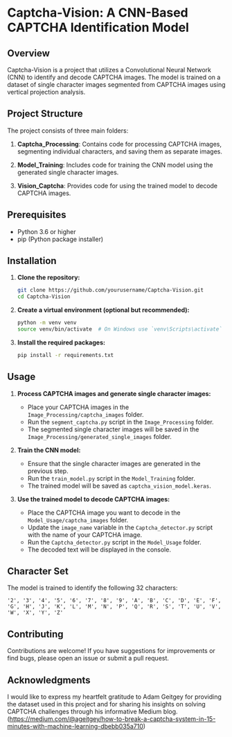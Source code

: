# Captcha-Vision: A CNN-Based CAPTCHA Identification Model

## Overview

Captcha-Vision is a project that utilizes a Convolutional Neural Network (CNN) to identify and decode CAPTCHA images. The model is trained on a dataset of single character images segmented from CAPTCHA images using vertical projection analysis.

## Project Structure

The project consists of three main folders:

1. **Captcha_Processing**: Contains code for processing CAPTCHA images, segmenting individual characters, and saving them as separate images.

2. **Model_Training**: Includes code for training the CNN model using the generated single character images.

3. **Vision_Captcha**: Provides code for using the trained model to decode CAPTCHA images.

## Prerequisites

- Python 3.6 or higher
- pip (Python package installer)

## Installation

1. **Clone the repository:**

   ```bash
   git clone https://github.com/yourusername/Captcha-Vision.git
   cd Captcha-Vision
   ```

2. **Create a virtual environment (optional but recommended):**

   ```bash
   python -m venv venv
   source venv/bin/activate  # On Windows use `venv\Scripts\activate`
   ```

3. **Install the required packages:**

   ```bash
   pip install -r requirements.txt
   ```

## Usage

1. **Process CAPTCHA images and generate single character images:**

   - Place your CAPTCHA images in the `Image_Processing/captcha_images` folder.
   - Run the `segment_captcha.py` script in the `Image_Processing` folder.
   - The segmented single character images will be saved in the `Image_Processing/generated_single_images` folder.

2. **Train the CNN model:**

   - Ensure that the single character images are generated in the previous step.
   - Run the `train_model.py` script in the `Model_Training` folder.
   - The trained model will be saved as `captcha_vision_model.keras`.

3. **Use the trained model to decode CAPTCHA images:**

   - Place the CAPTCHA image you want to decode in the `Model_Usage/captcha_images` folder.
   - Update the `image_name` variable in the `Captcha_detector.py` script with the name of your CAPTCHA image.
   - Run the `Captcha_detector.py` script in the `Model_Usage` folder.
   - The decoded text will be displayed in the console.

## Character Set

The model is trained to identify the following 32 characters:

`'2', '3', '4', '5', '6', '7', '8', '9', 'A', 'B', 'C', 'D', 'E', 'F', 'G', 'H', 'J', 'K', 'L', 'M', 'N', 'P', 'Q', 'R', 'S', 'T', 'U', 'V', 'W', 'X', 'Y', 'Z'`

## Contributing

Contributions are welcome! If you have suggestions for improvements or find bugs, please open an issue or submit a pull request.

## Acknowledgments

I would like to express my heartfelt gratitude to Adam Geitgey for providing the dataset used in this project and for sharing his insights on solving CAPTCHA challenges through his informative Medium blog. (https://medium.com/@ageitgey/how-to-break-a-captcha-system-in-15-minutes-with-machine-learning-dbebb035a710)
